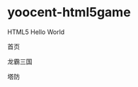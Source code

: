 # yoocent-html5game
HTML5 Hello World

首页
<a href="http://gifisan.github.io/gifisan-html5game/index-debug.html" target="_blank"></a>

龙霸三国
<a href="http://gifisan.github.io/gifisan-html5game/lbsg/index-debug.html" target="_blank"/></a>

塔防
<a href="http://gifisan.github.io/gifisan-html5game/pvz/index.html" target="_blank"/></a>


